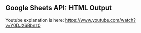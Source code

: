## Google Sheets API: HTML Output

Youtube explanation is here: https://www.youtube.com/watch?v=Y0DJX6Bbnz0

